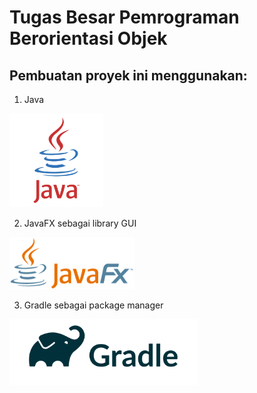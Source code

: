 # Tugas Besar Pemrograman Berorientasi Objek

## Pembuatan proyek ini menggunakan:
1. Java
<img src="images/java-logo-1.png" alt="Java" width="150">

2. JavaFX sebagai library GUI
<img src="images/JavaFX_Logo.png" alt="JavaFX" width="200">

3. Gradle sebagai package manager
<img src="images/Gradle_logo.png" alt="Gradle" width="300">

